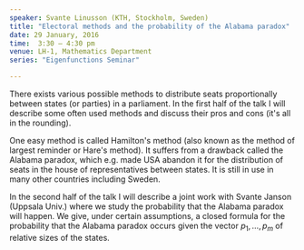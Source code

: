 ```yaml
---
speaker: Svante Linusson (KTH, Stockholm, Sweden)
title: "Electoral methods and the probability of the Alabama paradox"
date: 29 January, 2016
time:  3:30 – 4:30 pm
venue: LH-1, Mathematics Department
series: "Eigenfunctions Seminar"

---
```


There exists various possible methods to distribute seats 
proportionally between states (or parties) in a parliament. In the first half 
of the talk I will describe some often used methods and discuss their pros and 
cons (it's all in the rounding).

One easy method is called Hamilton's method (also known as the method of 
largest reminder or Hare's method). It suffers from a drawback called the 
Alabama paradox, which e.g. made USA abandon it for the distribution of seats in 
the house of representatives between states. It is still in use in many other 
countries including Sweden.

In the second half of the talk I will describe a joint work with Svante Janson 
(Uppsala Univ.) where we study the probability that the Alabama paradox will 
happen. We give, under certain assumptions, a closed formula for the 
probability that the Alabama paradox occurs given the vector $p_1,\dots,p_m$ of 
relative sizes of the states.
